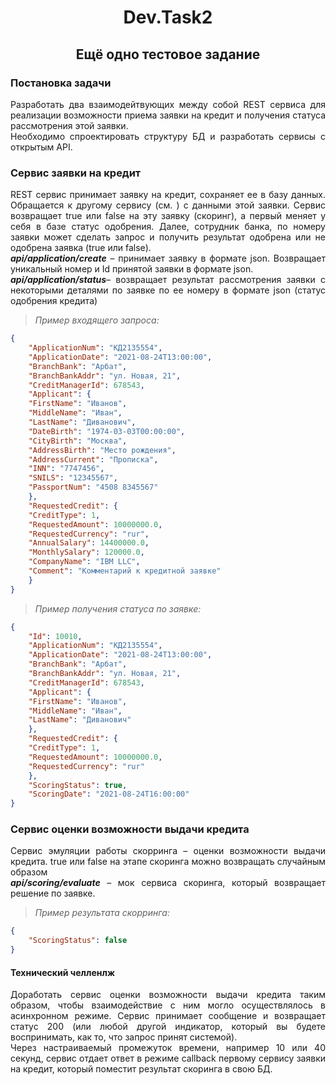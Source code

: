 <h1 align="center">Dev.Task2</h1>


<h2 align="center">Ещё одно тестовое задание</h2>


### Постановка задачи

<p align="justify ">
Разработать два взаимодейтвующих между собой REST сервиса для реализации возможности
приема заявки на кредит и получения статуса рассмотрения этой заявки.<br>
Необходимо спроектировать структуру БД и разработать сервисы с открытым API.
</p>

### Сервис заявки на кредит
<p align="justify ">
REST сервис принимает заявку на кредит, сохраняет ее в базу данных. Обращается к другому
сервису (см. ) с данными этой заявки. Сервис возвращает truе или false на эту заявку (скоринг), а
первый меняет у себя в базе статус одобрения.
Далее, сотрудник банка, по номеру заявки может сделать запрос и получить результат одобрена
или не одобрена заявка (true или false). <br>
<b><i>api/application/create</b></i> – принимает заявку в формате json. Возвращает уникальный
номер и Id принятой заявки в формате json. <br>
<b><i>api/application/status</b></i>– возвращает результат рассмотрения заявки с некоторыми
деталями по заявке по ее номеру в формате json (статус одобрения кредита)
</p>

>*Пример входящего запроса:*
```json
{
	"ApplicationNum": "КД2135554",
	"ApplicationDate": "2021-08-24T13:00:00",
	"BranchBank": "Арбат",
	"BranchBankAddr": "ул. Новая, 21",
	"CreditManagerId": 678543,
	"Applicant": {
	"FirstName": "Иванов",
	"MiddleName": "Иван",
	"LastName": "Диванович",
	"DateBirth": "1974-03-03T00:00:00",
	"CityBirth": "Москва",
	"AddressBirth": "Место рождения",
	"AddressCurrent": "Прописка",
	"INN": "7747456",
	"SNILS": "12345567",
	"PassportNum": "4508 8345567"
	},
	"RequestedCredit": {
	"CreditType": 1,
	"RequestedAmount": 10000000.0,
	"RequestedCurrency": "rur",
	"AnnualSalary": 14400000.0,
	"MonthlySalary": 120000.0,
	"CompanyName": "IBM LLC",
	"Comment": "Комментарий к кредитной заявке"
	}
}
```

>*Пример получения статуса по заявке:*
```json
{
	"Id": 10010,
	"ApplicationNum": "КД2135554",
	"ApplicationDate": "2021-08-24T13:00:00",
	"BranchBank": "Арбат",
	"BranchBankAddr": "ул. Новая, 21",
	"CreditManagerId": 678543,
	"Applicant": {
	"FirstName": "Иванов",
	"MiddleName": "Иван",
	"LastName": "Диванович"
	},
	"RequestedCredit": {
	"CreditType": 1,
	"RequestedAmount": 10000000.0,
	"RequestedCurrency": "rur"
	},
	"ScoringStatus": true,
	"ScoringDate": "2021-08-24T16:00:00"
}
```

### Сервис оценки возможности выдачи кредита
<p align="justify ">
Сервис эмуляции работы скорринга – оценки возможности выдачи кредита. true или false на этапе
скоринга можно возвращать случайным образом <br>
<b><i>api/scoring/evaluate</b></i> – мок сервиса скоринга, который возвращает решение по
заявке.
</p>

>*Пример результата скорринга:*
```json
{
	"ScoringStatus": false
}
```

#### Технический челленлж
<p align="justify ">
Доработать сервис оценки возможности выдачи кредита таким образом, чтобы взаимодействие с
ним могло осуществлялось в асинхронном режиме. Сервис принимает сообщение и возвращает
статус 200 (или любой другой индикатор, который вы будете воспринимать, как то, что запрос
принят системой). <br>
Через настраиваемый промежуток времени, например 10 или 40 секунд, сервис отдает ответ в
режиме callback первому сервису заявки на кредит, который поместит результат скоринга в свою
БД.
</p>
